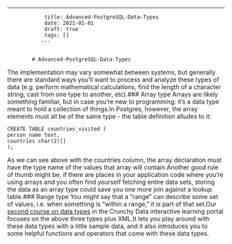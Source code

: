 ---
                title: Advanced-PostgreSQL-Data-Types
                date: 2021-01-01    
                draft: true
                tags: []
               ---


            # Advanced-PostgreSQL-Data-Types

The implementation may vary somewhat between systems, but generally there are standard ways you’ll want to process and analyze these types of data (e.g. perform mathematical calculations, find the length of a character string, cast from one type to another, etc).### Array type
Arrays are likely something familiar, but in case you’re new to programming: it’s a data type meant to hold a collection of things.In Postgres, however, the array elements must all be of the same type - the table definition alludes to it:
```
CREATE TABLE countries_visited (
person_name text,
countries char(2)[]
);
```
As we can see above with the countries column, the array declaration must have the type name of the values that array will contain.Another good rule of thumb might be, if there are places in your application code where you’re using arrays and you often find yourself fetching entire data sets, storing the data as an array type could save you one more join against a lookup table.### Range type
You might say that a “range” can describe some set of values, i.e. when something is “within a range,” it is part of that set.Our [second course on data types](https://learn.crunchydata.com/postgresql-devel/courses/basics/advdatatype) in the Crunchy Data interactive learning portal focuses on the above three types plus XML.It lets you play around with these data types with a little sample data, and it also introduces you to some helpful functions and operators that come with these data types.